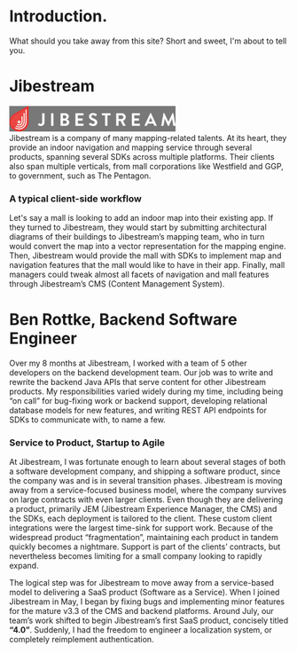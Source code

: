 # Introduction.
What should you take away from this site? Short and sweet, I'm about to tell you.

# Jibestream
![Jibestream Logo][jslogo]  
Jibestream is a company of many mapping-related talents. At its heart, they provide an indoor navigation and mapping service through several products, spanning several SDKs across multiple platforms. Their clients also span multiple verticals, from mall corporations like Westfield and GGP, to government, such as The Pentagon.

### A typical client-side workflow
Let's say a mall is looking to add an indoor map into their existing app. If they turned to Jibestream, they would start by submitting architectural diagrams of their buildings to Jibestream’s mapping team, who in turn would convert the map into a vector representation for the mapping engine. Then, Jibestream would provide the mall with SDKs to implement map and navigation features that the mall would like to have in their app. Finally, mall managers could tweak almost all facets of navigation and mall features through Jibestream’s CMS (Content Management System).

# Ben Rottke, Backend Software Engineer
Over my 8 months at Jibestream, I worked with a team of 5 other developers on the backend development team. Our job was to write and rewrite the backend Java APIs that serve content for other Jibestream products. My responsibilities varied widely during my time, including being “on call” for bug-fixing work or backend support, developing relational database models for new features, and writing REST API endpoints for SDKs to communicate with, to name a few.

### Service to Product, Startup to Agile
At Jibestream, I was fortunate enough to learn about several stages of both a software development company, and shipping a software product, since the company was and is in several transition phases. Jibestream is moving away from a service-focused business model, where the company survives on large contracts with even larger clients. Even though they are delivering a product, primarily JEM (Jibestream Experience Manager, the CMS) and the SDKs, each deployment is tailored to the client. These custom client integrations were the largest time-sink for support work. Because of the widespread product “fragmentation”, maintaining each product in tandem quickly becomes a nightmare. Support is part of the clients’ contracts, but nevertheless becomes limiting for a small company looking to rapidly expand.

The logical step was for Jibestream to move away from a service-based model to delivering a SaaS product (Software as a Service). When I joined Jibestream in May, I began by fixing bugs and implementing minor features for the mature v3.3 of the CMS and backend platforms. Around July, our team’s work shifted to begin Jibestream’s first SaaS product, concisely titled **“4.0”**. Suddenly, I had the freedom to engineer a localization system, or completely reimplement authentication.


[jslogo]: js-logo.png "Jibestream Logo"
